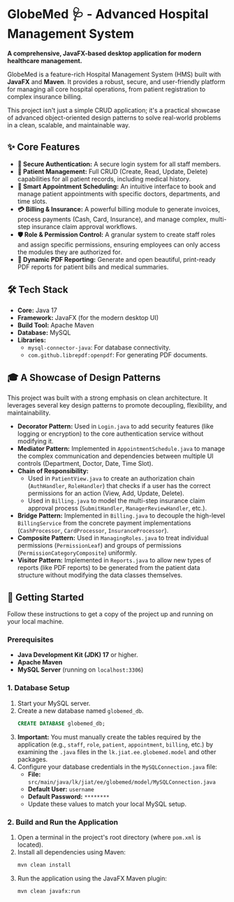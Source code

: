 # GlobeMed 🩺 - Advanced Hospital Management System

**A comprehensive, JavaFX-based desktop application for modern healthcare management.**

GlobeMed is a feature-rich Hospital Management System (HMS) built with **JavaFX** and **Maven**. It provides a robust, secure, and user-friendly platform for managing all core hospital operations, from patient registration to complex insurance billing.

This project isn't just a simple CRUD application; it's a practical showcase of advanced object-oriented design patterns to solve real-world problems in a clean, scalable, and maintainable way.

## ✨ Core Features

* **🔐 Secure Authentication:** A secure login system for all staff members.
* **👥 Patient Management:** Full CRUD (Create, Read, Update, Delete) capabilities for all patient records, including medical history.
* **📅 Smart Appointment Scheduling:** An intuitive interface to book and manage patient appointments with specific doctors, departments, and time slots.
* **💳 Billing & Insurance:** A powerful billing module to generate invoices, process payments (Cash, Card, Insurance), and manage complex, multi-step insurance claim approval workflows.
* **🛡️ Role & Permission Control:** A granular system to create staff roles and assign specific permissions, ensuring employees can only access the modules they are authorized for.
* **📄 Dynamic PDF Reporting:** Generate and open beautiful, print-ready PDF reports for patient bills and medical summaries.

## 🛠️ Tech Stack

* **Core:** Java 17
* **Framework:** JavaFX (for the modern desktop UI)
* **Build Tool:** Apache Maven
* **Database:** MySQL
* **Libraries:**
    * `mysql-connector-java`: For database connectivity.
    * `com.github.librepdf:openpdf`: For generating PDF documents.

## 🎓 A Showcase of Design Patterns

This project was built with a strong emphasis on clean architecture. It leverages several key design patterns to promote decoupling, flexibility, and maintainability.

* **Decorator Pattern:** Used in `Login.java` to add security features (like logging or encryption) to the core authentication service without modifying it.
* **Mediator Pattern:** Implemented in `AppointmentSchedule.java` to manage the complex communication and dependencies between multiple UI controls (Department, Doctor, Date, Time Slot).
* **Chain of Responsibility:**
    * Used in `PatientView.java` to create an authorization chain (`AuthHandler`, `RoleHandler`) that checks if a user has the correct permissions for an action (View, Add, Update, Delete).
    * Used in `Billing.java` to model the multi-step insurance claim approval process (`SubmitHandler`, `ManagerReviewHandler`, etc.).
* **Bridge Pattern:** Implemented in `Billing.java` to decouple the high-level `BillingService` from the concrete payment implementations (`CashProcessor`, `CardProcessor`, `InsuranceProcessor`).
* **Composite Pattern:** Used in `ManagingRoles.java` to treat individual permissions (`PermissionLeaf`) and groups of permissions (`PermissionCategoryComposite`) uniformly.
* **Visitor Pattern:** Implemented in `Reports.java` to allow new types of reports (like PDF reports) to be generated from the patient data structure without modifying the data classes themselves.

## 🚀 Getting Started

Follow these instructions to get a copy of the project up and running on your local machine.

### Prerequisites

* **Java Development Kit (JDK) 17** or higher.
* **Apache Maven**
* **MySQL Server** (running on `localhost:3306`)

### 1. Database Setup

1.  Start your MySQL server.
2.  Create a new database named `globemed_db`.
    ```sql
    CREATE DATABASE globemed_db;
    ```
3.  **Important:** You must manually create the tables required by the application (e.g., `staff`, `role`, `patient`, `appointment`, `billing`, etc.) by examining the `.java` files in the `lk.jiat.ee.globemed.model` and other packages.
4.  Configure your database credentials in the `MySQLConnection.java` file:
    * **File:** `src/main/java/lk/jiat/ee/globemed/model/MySQLConnection.java`
    * **Default User:** `username`
    * **Default Password:** `********`
    * Update these values to match your local MySQL setup.

### 2. Build and Run the Application

1.  Open a terminal in the project's root directory (where `pom.xml` is located).
2.  Install all dependencies using Maven:
    ```sh
    mvn clean install
    ```
3.  Run the application using the JavaFX Maven plugin:
    ```sh
    mvn clean javafx:run
    ```
